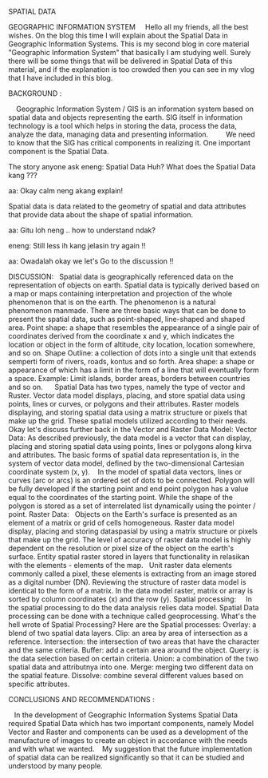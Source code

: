 SPATIAL DATA

GEOGRAPHIC INFORMATION SYSTEM
    Hello all my friends, all the best wishes. On the blog this time I will explain about the Spatial Data in Geographic Information Systems. This is my second blog in core material "Geographic Information System" that basically I am studying well. Surely there will be some things that will be delivered in Spatial Data of this material, and if the explanation is too crowded then you can see in my vlog that I have included in this blog.

BACKGROUND :

    Geographic Information System / GIS is an information system based on spatial data and objects representing the earth. SIG itself in information technology is a tool which helps in storing the data, process the data, analyze the data, managing data and presenting information.
        We need to know that the SIG has critical components in realizing it. One important component is the Spatial Data.

The story anyone ask
eneng: Spatial Data Huh? What does the Spatial Data kang ???

aa: Okay calm neng akang explain!

Spatial data is data related to the geometry of spatial and data attributes that provide data about the shape of spatial information.

aa: Gitu loh neng .. how to understand ndak?

eneng: Still less ih kang jelasin try again !!

aa: Owadalah okay we let's Go to the discussion !!

DISCUSSION:
  Spatial data is geographically referenced data on the representation of objects on earth. Spatial data is typically derived based on a map or maps containing interpretation and projection of the whole phenomenon that is on the earth. The phenomenon is a natural phenomenon manmade. There are three basic ways that can be done to present the spatial data, such as point-shaped, line-shaped and shaped area.
Point shape: a shape that resembles the appearance of a single pair of coordinates derived from the coordinate x and y, which indicates the location or object in the form of altitude, city location, location somewhere, and so on.
Shape Outline: a collection of dots into a single unit that extends semperti form of rivers, roads, kontus and so forth.
Area shape: a shape or appearance of which has a limit in the form of a line that will eventually form a space. Example: Limit islands, border areas, borders between countries and so on.
     Spatial Data has two types, namely the type of vector and Ruster. Vector data model displays, placing, and store spatial data using points, lines or curves, or polygons and their attributes. Raster models displaying, and storing spatial data using a matrix structure or pixels that make up the grid. These spatial models utilized according to their needs.
Okay let's discuss further back in the Vector and Raster Data Model:
Vector Data:
As described previously, the data model is a vector that can display, placing and storing spatial data using points, lines or polygons along kirva and attributes. The basic forms of spatial data representation is, in the system of vector data model, defined by the two-dimensional Cartesian coordinate system (x, y).
   In the model of spatial data vectors, lines or curves (arc or arcs) is an ordered set of dots to be connected. Polygon will be fully developed if the starting point and end point polygon has a value equal to the coordinates of the starting point. While the shape of the polygon is stored as a set of interrelated list dynamically using the pointer / point.
Raster Data:
  Objects on the Earth's surface is presented as an element of a matrix or grid of cells homogeneous. Raster data model display, placing and storing dataspasial by using a matrix structure or pixels that make up the grid. The level of accuracy of raster data model is highly dependent on the resolution or pixel size of the object on the earth's surface. Entity spatial raster stored in layers that functionality in relasikan with the elements - elements of the map.
  Unit raster data elements commonly called a pixel, these elements is extracting from an image stored as a digital number (DN). Reviewing the structure of raster data model is identical to the form of a matrix. In the data model raster, matrix or array is sorted by column coordinates (x) and the row (y).
Spatial processing:
    In the spatial processing to do the data analysis relies data model. Spatial Data processing can be done with a technique called geoprocessing. What's the hell wrote of Spatial Processing? Here are the Spatial processes:
Overlay: a blend of two spatial data layers.
Clip: an area by area of ​​intersection as a reference.
Intersection: the intersection of two areas that have the character and the same criteria.
Buffer: add a certain area around the object.
Query: is the data selection based on certain criteria.
Union: a combination of the two spatial data and attributnya into one.
Merge: merging two different data on the spatial feature.
Dissolve: combine several different values ​​based on specific attributes.

CONCLUSIONS AND RECOMMENDATIONS :

   In the development of Geographic Information Systems Spatial Data required Spatial Data which has two important components, namely Model Vector and Raster and components can be used as a development of the manufacture of images to create an object in accordance with the needs and with what we wanted.
   My suggestion that the future implementation of spatial data can be realized significantly so that it can be studied and understood by many people.

